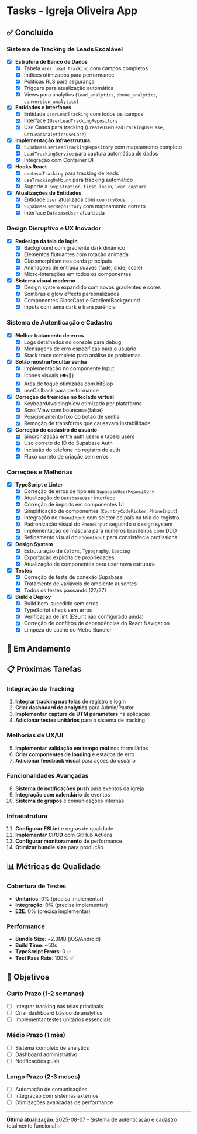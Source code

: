 # Tasks - Igreja Oliveira App

## ✅ Concluído

### Sistema de Tracking de Leads Escalável
- [x] **Estrutura de Banco de Dados**
  - [x] Tabela `user_lead_tracking` com campos completos
  - [x] Índices otimizados para performance
  - [x] Políticas RLS para segurança
  - [x] Triggers para atualização automática
  - [x] Views para analytics (`lead_analytics`, `phone_analytics`, `conversion_analytics`)

- [x] **Entidades e Interfaces**
  - [x] Entidade `UserLeadTracking` com todos os campos
  - [x] Interface `IUserLeadTrackingRepository`
  - [x] Use Cases para tracking (`CreateUserLeadTrackingUseCase`, `GetLeadAnalyticsUseCase`)

- [x] **Implementação Infraestrutura**
  - [x] `SupabaseUserLeadTrackingRepository` com mapeamento completo
  - [x] `LeadTrackingService` para captura automática de dados
  - [x] Integração com Container DI

- [x] **Hooks React**
  - [x] `useLeadTracking` para tracking de leads
  - [x] `useTrackingOnMount` para tracking automático
  - [x] Suporte a `registration`, `first_login`, `lead_capture`

- [x] **Atualizações de Entidades**
  - [x] Entidade `User` atualizada com `countryCode`
  - [x] `SupabaseUserRepository` com mapeamento correto
  - [x] Interface `DatabaseUser` atualizada

### Design Disruptivo e UX Inovador
- [x] **Redesign da tela de login**
  - [x] Background com gradiente dark dinâmico
  - [x] Elementos flutuantes com rotação animada
  - [x] Glassmorphism nos cards principais
  - [x] Animações de entrada suaves (fade, slide, scale)
  - [x] Micro-interações em todos os componentes

- [x] **Sistema visual moderno**
  - [x] Design system expandido com novos gradientes e cores
  - [x] Sombras e glow effects personalizados
  - [x] Componentes GlassCard e GradientBackground
  - [x] Inputs com tema dark e transparência

### Sistema de Autenticação e Cadastro
- [x] **Melhor tratamento de erros**
  - [x] Logs detalhados no console para debug
  - [x] Mensagens de erro específicas para o usuário
  - [x] Stack trace completo para análise de problemas

- [x] **Botão mostrar/ocultar senha**
  - [x] Implementação no componente Input
  - [x] Ícones visuais (👁️/🙈) 
  - [x] Área de toque otimizada com hitSlop
  - [x] useCallback para performance

- [x] **Correção de tremidas no teclado virtual**
  - [x] KeyboardAvoidingView otimizado por plataforma
  - [x] ScrollView com bounces={false}
  - [x] Posicionamento fixo do botão de senha
  - [x] Remoção de transforms que causavam instabilidade

- [x] **Correção do cadastro de usuário**
  - [x] Sincronização entre auth.users e tabela users
  - [x] Uso correto do ID do Supabase Auth
  - [x] Inclusão do telefone no registro do auth
  - [x] Fluxo correto de criação sem erros

### Correções e Melhorias
- [x] **TypeScript e Linter**
  - [x] Correção de erros de tipo em `SupabaseUserRepository`
  - [x] Atualização de `DatabaseUser` interface
  - [x] Correção de imports em componentes UI
  - [x] Simplificação de componentes (`CountryCodePicker`, `PhoneInput`)
  - [x] Integração do `PhoneInput` com seletor de país na tela de registro
  - [x] Padronização visual do `PhoneInput` seguindo o design system
  - [x] Implementação de máscara para números brasileiros com DDD
  - [x] Refinamento visual do `PhoneInput` para consistência profissional

- [x] **Design System**
  - [x] Estruturação de `Colors`, `Typography`, `Spacing`
  - [x] Exportação explícita de propriedades
  - [x] Atualização de componentes para usar nova estrutura

- [x] **Testes**
  - [x] Correção de teste de conexão Supabase
  - [x] Tratamento de variáveis de ambiente ausentes
  - [x] Todos os testes passando (27/27)

- [x] **Build e Deploy**
  - [x] Build bem-sucedido sem erros
  - [x] TypeScript check sem erros
  - [x] Verificação de lint (ESLint não configurado ainda)
  - [x] Correção de conflitos de dependências do React Navigation
  - [x] Limpeza de cache do Metro Bundler

## 🔄 Em Andamento

## 📋 Próximas Tarefas

### Integração de Tracking
1. **Integrar tracking nas telas** de registro e login
2. **Criar dashboard de analytics** para Admin/Pastor
3. **Implementar captura de UTM parameters** na aplicação
4. **Adicionar testes unitários** para o sistema de tracking

### Melhorias de UX/UI
5. **Implementar validação em tempo real** nos formulários
6. **Criar componentes de loading** e estados de erro
7. **Adicionar feedback visual** para ações do usuário

### Funcionalidades Avançadas
8. **Sistema de notificações push** para eventos da igreja
9. **Integração com calendário** de eventos
10. **Sistema de grupos** e comunicações internas

### Infraestrutura
11. **Configurar ESLint** e regras de qualidade
12. **Implementar CI/CD** com GitHub Actions
13. **Configurar monitoramento** de performance
14. **Otimizar bundle size** para produção

## 📊 Métricas de Qualidade

### Cobertura de Testes
- **Unitários**: 0% (precisa implementar)
- **Integração**: 0% (precisa implementar)
- **E2E**: 0% (precisa implementar)

### Performance
- **Bundle Size**: ~2.3MB (iOS/Android)
- **Build Time**: ~50s
- **TypeScript Errors**: 0 ✅
- **Test Pass Rate**: 100% ✅

## 🎯 Objetivos

### Curto Prazo (1-2 semanas)
- [ ] Integrar tracking nas telas principais
- [ ] Criar dashboard básico de analytics
- [ ] Implementar testes unitários essenciais

### Médio Prazo (1 mês)
- [ ] Sistema completo de analytics
- [ ] Dashboard administrativo
- [ ] Notificações push

### Longo Prazo (2-3 meses)
- [ ] Automação de comunicações
- [ ] Integração com sistemas externos
- [ ] Otimizações avançadas de performance

---

**Última atualização**: 2025-08-07 - Sistema de autenticação e cadastro totalmente funcional ✅ 